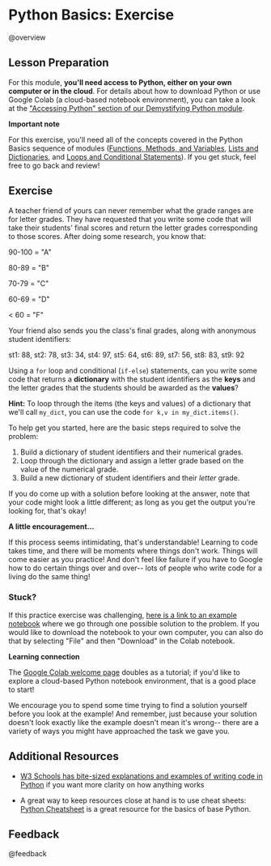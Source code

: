 <!--

author:   Meredith Lee
email:    leemc@chop.edu
version:  1.0.1
current_version_description: Initial version. 
module_type: exercise
docs_version: 1.2.0
language: en
narrator: UK English Female
mode: Textbook

title: Python Basics: Exercise

comment: Practice the skills acquired in the Python Basics sequence by working through an exercise. 

long_description: Now that you've learned a bit about the basics of Python programming, it's time to try to put these concepts together! This module presents an exercise that can be solved using the skills you've learned in the Python Basics sequence (using [functions](https://liascript.github.io/course/?https://raw.githubusercontent.com/arcus/education_modules/main/python_basics_variables_functions_methods/python_basics_variables_functions_methods.md#5), [methods](https://liascript.github.io/course/?https://raw.githubusercontent.com/arcus/education_modules/main/python_basics_variables_functions_methods/python_basics_variables_functions_methods.md#6), [variables](https://liascript.github.io/course/?https://raw.githubusercontent.com/arcus/education_modules/main/python_basics_variables_functions_methods/python_basics_variables_functions_methods.md#9), [lists](https://liascript.github.io/course/?https://raw.githubusercontent.com/arcus/education_modules/main/python_basics_lists_dictionaries/python_basics_lists_dictionaries.md#4), [dictionaries](https://liascript.github.io/course/?https://raw.githubusercontent.com/arcus/education_modules/main/python_basics_lists_dictionaries/python_basics_lists_dictionaries.md#6), [loops](https://liascript.github.io/course/?https://raw.githubusercontent.com/arcus/education_modules/main/python_basics_loops_conditionals/python_basics_loops_conditionals.md#4), and [conditional statements](https://liascript.github.io/course/?https://raw.githubusercontent.com/arcus/education_modules/main/python_basics_loops_conditionals/python_basics_loops_conditionals.md#8)).

estimated_time_in_minutes: 30

@pre_reqs
Learners should be familiar with using functions, methods, variables, lists, dictionaries, loops, and conditional statements in Python. These skills are presented in the Python Basics sequence of modules ([Functions, Methods, and Variables](https://liascript.github.io/course/?https://raw.githubusercontent.com/arcus/education_modules/main/python_basics_variables_functions_methods/python_basics_variables_functions_methods.md#1), [Lists and Dictionaries](https://liascript.github.io/course/?https://raw.githubusercontent.com/arcus/education_modules/main/python_basics_lists_dictionaries/python_basics_lists_dictionaries.md#1), and [Loops and Conditional Statements](https://liascript.github.io/course/?https://raw.githubusercontent.com/arcus/education_modules/main/python_basics_loops_conditionals/python_basics_loops_conditionals.md#1)).
@end

@learning_objectives  
After completion of this module, learners will be able to:

- Run their own Python code, either on their own computer or in the cloud.
- Loop through a dictionary and conditionally perform an iterative task based on the values in the dictionary. 

@end
good_first_module: false
collection: learn_to_code
sequence_name: python_basics
previous_sequential_module: python_basics_loops_conditionals
coding_required: true
coding_level: basic
coding_language: python

@sets_you_up_for

@end

@depends_on_knowledge_available_in

- demystifying_python
- python_basics_variables_functions_methods
- python_basics_lists_dictionaries
- python_basics_loops_conditionals

@end
@version_history 

Previous versions: 
None.
@end

import: https://raw.githubusercontent.com/arcus/education_modules/main/_module_templates/macros.md
-->

# Python Basics: Exercise

@overview

## Lesson Preparation

For this module, **you'll need access to Python, either on your own computer or in the cloud**. For details about how to download Python or use Google Colab (a cloud-based notebook environment), you can take a look at the ["Accessing Python" section of our Demystifying Python module](https://liascript.github.io/course/?https://raw.githubusercontent.com/arcus/education_modules/main/demystifying_python/demystifying_python.md#9). 

<div class = "important">
<b style="color: rgb(var(--color-highlight));">Important note</b><br>

For this exercise, you'll need all of the concepts covered in the Python Basics sequence of modules ([Functions, Methods, and Variables](https://liascript.github.io/course/?https://raw.githubusercontent.com/arcus/education_modules/main/python_basics_variables_functions_methods/python_basics_variables_functions_methods.md#1), [Lists and Dictionaries](https://liascript.github.io/course/?https://raw.githubusercontent.com/arcus/education_modules/main/python_basics_lists_dictionaries/python_basics_lists_dictionaries.md#1), and [Loops and Conditional Statements](https://liascript.github.io/course/?https://raw.githubusercontent.com/arcus/education_modules/main/python_basics_loops_conditionals/python_basics_loops_conditionals.md#1)). If you get stuck, feel free to go back and review! 

</div>

## Exercise

A teacher friend of yours can never remember what the grade ranges are for letter grades. They have requested that you write some code that will take their students' final scores and return the letter grades corresponding to those scores. After doing some research, you know that:

90-100 = "A"

80-89 = "B"

70-79 = "C"

60-69 = "D"

< 60 = "F"

Your friend also sends you the class's final grades, along with anonymous student identifiers:

st1: 88, st2: 78, st3: 34, st4: 97, st5: 64, st6: 89, st7: 56, st8: 83, st9: 92

Using a `for` loop and conditional (`if-else`) statements, can you write some code that returns a **dictionary** with the student identifiers as the **keys** and the letter grades that the students should be awarded as the **values**?

**Hint:** To loop through the items (the keys and values) of a dictionary that we'll call `my_dict`, you can use the code `for k,v in my_dict.items()`.

To help get you started, here are the basic steps required to solve the problem:

1. Build a dictionary of student identifiers and their numerical grades.
2. Loop through the dictionary and assign a letter grade based on the value of the numerical grade.
3. Build a new dictionary of student identifiers and their *letter* grade.

If you do come up with a solution before looking at the answer, note that your code might look a little different; as long as you get the output you're looking for, that's okay!

<div class = "care">
<b style="color: rgb(var(--color-highlight));">A little encouragement...</b><br>

If this process seems intimidating, that's understandable! Learning to code takes time, and there will be moments where things don't work. Things will come easier as you practice! And don't feel like failure if you have to Google how to do certain things over and over-- lots of people who write code for a living do the same thing!

</div>

### Stuck? 

If this practice exercise was challenging, [here is a link to an example notebook](https://colab.research.google.com/github/arcus/education_modules/blob/main/python_basics_exercise/python_basics_exercise.ipynb) where we go through one possible solution to the problem. If you would like to download the notebook to your own computer, you can also do that by selecting "File" and then "Download" in the Colab notebook.

<div class = "learn-more">
<b style="color: rgb(var(--color-highlight));">Learning connection</b><br>

The [Google Colab welcome page](https://colab.research.google.com/?utm_source=scs-index) doubles as a tutorial; if you'd like to explore a cloud-based Python notebook environment, that is a good place to start! 

</div>

We encourage you to spend some time trying to find a solution yourself before you look at the example! And remember, just because your solution doesn't look exactly like the example doesn't mean it's wrong-- there are a variety of ways you might have approached the task we gave you.  

## Additional Resources

- [W3 Schools has bite-sized explanations and examples of writing code in Python](https://www.w3schools.com/python/) if you want more clarity on how anything works

- A great way to keep resources close at hand is to use cheat sheets: [Python Cheatsheet](https://www.pythoncheatsheet.org/) is a great resource for the basics of base Python.


## Feedback

@feedback
